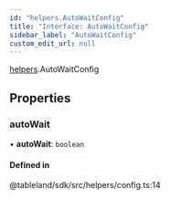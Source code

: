 ```yaml
---
id: "helpers.AutoWaitConfig"
title: "Interface: AutoWaitConfig"
sidebar_label: "AutoWaitConfig"
custom_edit_url: null
---
```


[helpers](../namespaces/helpers.md).AutoWaitConfig

## Properties

### autoWait

• **autoWait**: `boolean`

#### Defined in

@tableland/sdk/src/helpers/config.ts:14
